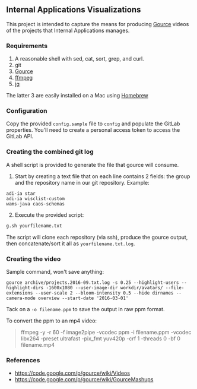 ## Internal Applications Visualizations

This project is intended to capture the means for producing [Gource](http://gource.io/) videos of the projects that Internal Applications manages.

### Requirements

1. A reasonable shell with sed, cat, sort, grep, and curl.
2. git
3. [Gource](http://gource.io/)
4. [ffmpeg](https://www.ffmpeg.org/)
5. [jq](https://stedolan.github.io/jq/)

The latter 3 are easily installed on a Mac using [Homebrew](http://brew.sh)

### Configuration

Copy the provided `config.sample` file to `config` and populate the GitLab properties. You'll need to create a personal access token to access the GitLab API.

### Creating the combined git log

A shell script is provided to generate the file that gource will consume.

1. Start by creating a text file that on each line contains 2 fields: the group and the repository name in our git repository. Example:
```
adi-ia star
adi-ia wisclist-custom
wams-java caos-schemas
```
2. Execute the provided script:
```bash
g.sh yourfilename.txt
```

The script will clone each repository (via ssh), produce the gource output, then concatenate/sort it all as `yourfilename.txt.log`.

### Creating the video

Sample command, won't save anything:

```
gource archive/projects.2016-09.txt.log -s 0.25 --highlight-users --highlight-dirs -1600x1080 --user-image-dir workdir/avatars/ --file-extensions --user-scale 2 --bloom-intensity 0.5 --hide dirnames --camera-mode overview --start-date '2016-03-01'
```

Tack on a `-o filename.ppm` to save the output in raw ppm format.

To convert the ppm to an mp4 video:

> ffmpeg -y -r 60 -f image2pipe -vcodec ppm -i filename.ppm -vcodec libx264 -preset ultrafast -pix_fmt yuv420p -crf 1 -threads 0 -bf 0 filename.mp4

### References

* https://code.google.com/p/gource/wiki/Videos
* https://code.google.com/p/gource/wiki/GourceMashups
